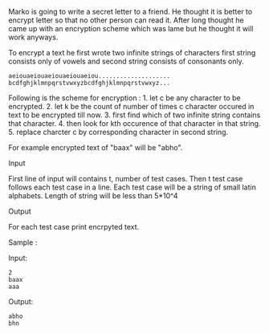 Marko is going to write a secret letter to a friend. He thought it is better to encrypt letter so that no other person can read it. After long thought he came up with an encryption scheme which was lame but he thought it will work anyways.

To encrypt a text he first wrote two infinite strings of characters first string consists only of vowels and second string consists of consonants only.

    aeiouaeiouaeiouaeiouaeiou....................
    bcdfghjklmnpqrstvwxyzbcdfghjklmnpqrstvwxyz...
 
Following is the scheme for encryption :
    1. let c be any character to be encrypted.
    2. let k be the count of number of times c character occured in text to be encrypted till now.
    3. first find which of two infinite string contains that character.
    4. then look for kth occurence of that character in that string.
    5. replace charcter c by corresponding character in second string.

For example encrypted text of "baax" will be "abho".

Input

First line of input will contains t, number of test cases. Then t test case follows each test case in a line. Each test case will be a string of small latin alphabets. Length of string will be less than 5*10^4

Output

For each test case print encrpyted text.

Sample :

Input:

    2
    baax
    aaa

Output:

    abho
    bhn